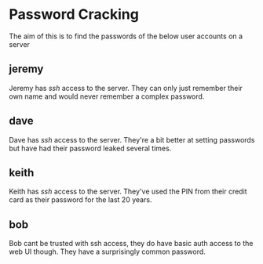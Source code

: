# Password Cracking

The aim of this is to find the passwords of the below user accounts on a server

## jeremy
Jeremy has *ssh* access to the server. 
They can only just remember their own name and would never remember a complex password.

## dave
Dave has *ssh* access to the server. They're a bit better at setting passwords but have had their password leaked several times.

## keith
Keith has *ssh* access to the server. They've used the PIN from their credit card as their password for the last 20 years.

## bob
Bob cant be trusted with ssh access, they do have basic auth access to the web UI though. They have a surprisingly common password.
